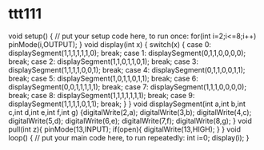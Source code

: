 # ttt111
void setup() {  // put your setup code here, to run once:  for(int i=2;i&lt;=8;i++) pinMode(i,OUTPUT);  }  void display(int x)  {  switch(x) {  case 0: displaySegment(1,1,1,1,1,1,0); break; case 1: displaySegment(0,1,1,0,0,0,0); break;  case 2: displaySegment(1,1,0,1,1,0,1); break; case 3: displaySegment(1,1,1,1,0,0,1); break;  case 4: displaySegment(0,1,1,0,0,1,1); break;  case 5: displaySegment(1,0,1,1,0,1,1); break;  case 6: displaySegment(0,0,1,1,1,1,1); break;  case 7: displaySegment(1,1,1,0,0,0,0); break;  case 8: displaySegment(1,1,1,1,1,1,1); break;  case 9: displaySegment(1,1,1,1,0,1,1); break;   }  }  void displaySegment(int a,int b,int c,int d,int e,int f,int g)  {digitalWrite(2,a);  digitalWrite(3,b);  digitalWrite(4,c);  digitalWrite(5,d);  digitalWrite(6,e);  digitalWrite(7,f);  digitalWrite(8,g);  } void pull(int z){   pinMode(13,INPUT);      if(open){     digitalWrite(13,HIGH);        }       }    void loop() {  // put your main code here, to run repeatedly: int i=0; display(i);  }
